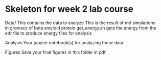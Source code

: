 # Skeleton for week 2 lab course
Data/
	This contains the data to analyze
	This is the result of md simulations in gromacs of beta amyloid protein
	get_energy.sh gets the energy from the edr file to produce energy files for analysis

Analysis
	Your jupyter notebook(s) for analyzing these data

Figures
	Save your final figures in this folder in pdf

